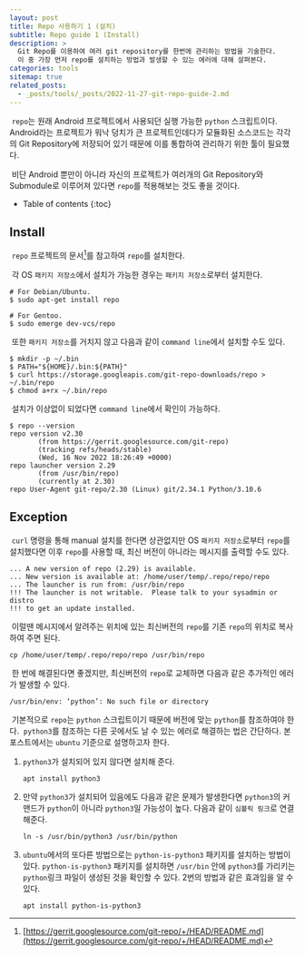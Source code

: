 ```yaml
---
layout: post
title: Repo 사용하기 1 (설치)
subtitle: Repo guide 1 (Install)
description: >
  Git Repo를 이용하여 여러 git repository를 한번에 관리하는 방법을 기술한다.
  이 중 가장 먼저 repo를 설치하는 방법과 발생할 수 있는 에러에 대해 살펴본다.
categories: tools
sitemap: true
related_posts:
  - _posts/tools/_posts/2022-11-27-git-repo-guide-2.md
---
```


&nbsp;`repo`는 원래 Android 프로젝트에서 사용되던 실행 가능한 `python` 스크립트이다. Android라는 프로젝트가 워낙 덩치가 큰 프로젝트인데다가 모듈화된 소스코드는 각각의 Git Repository에 저장되어 있기 때문에 이를 통합하여 관리하기 위한 툴이 필요했다.

&nbsp;비단 Android 뿐만이 아니라 자신의 프로젝트가 여러개의 Git Repository와 Submodule로 이루어져 있다면 `repo`를 적용해보는 것도 좋을 것이다.

* Table of contents
{:toc}

## Install
&nbsp;`repo` 프로젝트의 문서[^1]를 참고하여 `repo`를 설치한다.

&nbsp;각 OS `패키지 저장소`에서 설치가 가능한 경우는 `패키지 저장소`로부터 설치한다.
~~~shell
# For Debian/Ubuntu.
$ sudo apt-get install repo

# For Gentoo.
$ sudo emerge dev-vcs/repo
~~~
&nbsp;또한 `패키지 저장소`를 거치지 않고 다음과 같이 `command line`에서 설치할 수도 있다.
~~~shell
$ mkdir -p ~/.bin
$ PATH="${HOME}/.bin:${PATH}"
$ curl https://storage.googleapis.com/git-repo-downloads/repo > ~/.bin/repo
$ chmod a+rx ~/.bin/repo
~~~

&nbsp;설치가 이상없이 되었다면 `command line`에서 확인이 가능하다.
~~~shell
$ repo --version
repo version v2.30
       (from https://gerrit.googlesource.com/git-repo)
       (tracking refs/heads/stable)
       (Wed, 16 Nov 2022 18:26:49 +0000)
repo launcher version 2.29
       (from /usr/bin/repo)
       (currently at 2.30)
repo User-Agent git-repo/2.30 (Linux) git/2.34.1 Python/3.10.6
~~~

## Exception
&nbsp;`curl` 명령을 통해 manual 설치를 한다면 상관없지만 OS `패키지 저장소`로부터 `repo`를 설치했다면 이후 `repo`를 사용할 때, 최신 버전이 아니라는 메시지를 출력할 수도 있다.
~~~
... A new version of repo (2.29) is available.
... New version is available at: /home/user/temp/.repo/repo/repo
... The launcher is run from: /usr/bin/repo
!!! The launcher is not writable.  Please talk to your sysadmin or distro
!!! to get an update installed.
~~~
&nbsp;이럴땐 메시지에서 알려주는 위치에 있는 최신버전의 `repo`를 기존 `repo`의 위치로 복사하여 주면 된다.
~~~
cp /home/user/temp/.repo/repo/repo /usr/bin/repo
~~~
&nbsp;한 번에 해결된다면 좋겠지만, 최신버전의 `repo`로 교체하면 다음과 같은 추가적인 에러가 발생할 수 있다.
~~~
/usr/bin/env: ‘python’: No such file or directory
~~~
&nbsp;기본적으로 `repo`는 `python` 스크립트이기 때문에 버전에 맞는 `python`를 참조하여야 한다.
&nbsp;`python3`를 참조하는 다른 곳에서도 날 수 있는 에러로 해결하는 법은 간단하다. 본 포스트에서는 `ubuntu` 기준으로 설명하고자 한다.
1. `python3`가 설치되어 있지 않다면 설치해 준다.
    ~~~
    apt install python3
    ~~~
2. 만약 `python3`가 설치되어 있음에도 다음과 같은 문제가 발생한다면 `python3`의 커맨드가 `python`이 아니라 `python3`일 가능성이 높다. 다음과 같이 `심볼릭 링크`로 연결해준다.
    ~~~
    ln -s /usr/bin/python3 /usr/bin/python
    ~~~
3. `ubuntu`에서의 또다른 방법으로는 `python-is-python3` 패키지를 설치하는 방법이 있다. `python-is-python3` 패키지를 설치하면 `/usr/bin` 안에 `python3`를 가리키는 `python`링크 파일이 생성된 것을 확인할 수 있다. 2번의 방법과 같은 효과임을 알 수 있다.
    ~~~
    apt install python-is-python3
    ~~~


[^1]:[https://gerrit.googlesource.com/git-repo/+/HEAD/README.md](https://gerrit.googlesource.com/git-repo/+/HEAD/README.md)
